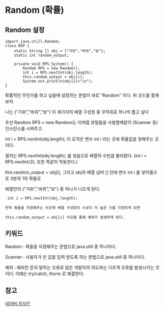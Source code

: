 # Random (확률)

## Random 설정
```
import.java.utill.Random;
class RSP {
	static String [] obj = {"가위","바위","보"};
	static int random_output;

	private void RPS_System() {
		Random RPS = new Random();
		int i = RPS.nextInt(obj.length);
		this.random_output = obj[i];
		System.out.println(obj[i]+"\n");
}

```

확률적인 무언가를 하고 싶을때 설정하는 문법이 바로 "Random" 이다. 위 코드를 함께 보자

나는 {"가위","바위","보"} 이 세가지의 배열 구성원 중 무작위로 하나씩 뽑고 싶다

우선 Random RPS = new Random(); 이처럼 유틸들을 사용할때같이 (Scanner 등) 인스턴스를 시켜주고.

int i = RPS.nextInt(obj.length); 이 로직은 변수 int i 라는 곳에 확율값을 정해주는 곳이다. 

필자는 RPS.nextInt(obj.length); 를 넣음으로 배열의 수만큼 불러왔다. (int i = RPS.nextInt(3); 또한 똑같이 작동한다.)

this.random_output = obj[i]; 그리고 obj의 배열 넘버 [] 안에 변수 int i 를 넣어줌으로 3분의 1의 확율로

배열안의 {"가위","바위","보"} 중 하나가 나오게 된다. 

```
 int i = RPS.nextInt(obj.length); 

만약 확율을 지정해주는 이곳에 배열 구성원의 수보다 더 높은 수를 지정하게 되면

this.random_output = obj[i] 이곳을 통해 예외가 발생하게 된다.
```

## 키워드

Random : 확율을 지정해주는 문법으로 java.utill 중 하나이다.

Scanner : 사용자가 쓴 값을 입력 받도록 하는 문법으로 java.utill 중 하나이다.

예외 : 예외란 흔히 말하는 오류로 많은 개발자의 의도와는 다르게 오류를 발생시키는 것이다. 이떄는 try/catch, thorw  로 해결한다. 

## 참고
[네이버 지식인](https://kin.naver.com/qna/detail.nhn?d1id=1&dirId=1040201&docId=312879057&qb=7J6Q67CUIO2ZleuloA==&enc=utf8&section=kin&rank=1&search_sort=0&spq=0)



